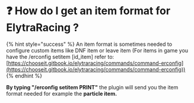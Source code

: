 # ❓ How do I get an item format for ElytraRacing ?

{% hint style="success" %}
An item format is sometimes needed to configure custom items like DNF item or leave item (For items in game you have the /erconfig setitem \[id\_item] refer to: [https://chooseit.gitbook.io/elytraracing/commands/command-erconfig](https://chooseit.gitbook.io/elytraracing/commands/command-erconfig))
{% endhint %}

**By typing "/erconfig setitem PRINT"** the plugin will send you the item format needed for example the **particle item.**
